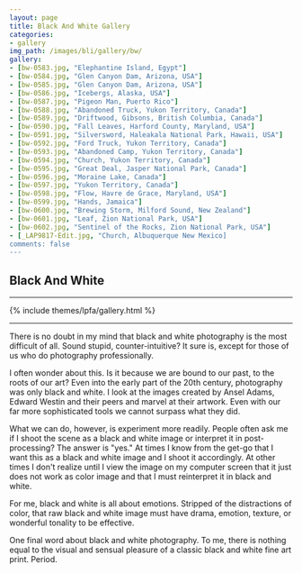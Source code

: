 ```yaml
---
layout: page
title: Black And White Gallery
categories:
- gallery
img_path: /images/bli/gallery/bw/
gallery:
- [bw-0583.jpg, "Elephantine Island, Egypt"]
- [bw-0584.jpg, "Glen Canyon Dam, Arizona, USA"]
- [bw-0585.jpg, "Glen Canyon Dam, Arizona, USA"]
- [bw-0586.jpg, "Icebergs, Alaska, USA"]
- [bw-0587.jpg, "Pigeon Man, Puerto Rico"]
- [bw-0588.jpg, "Abandoned Truck, Yukon Territory, Canada"]
- [bw-0589.jpg, "Driftwood, Gibsons, British Columbia, Canada"]
- [bw-0590.jpg, "Fall Leaves, Harford County, Maryland, USA"]
- [bw-0591.jpg, "Silversword, Haleakala National Park, Hawaii, USA"]
- [bw-0592.jpg, "Ford Truck, Yukon Territory, Canada"]
- [bw-0593.jpg, "Abandoned Camp, Yukon Territory, Canada"]
- [bw-0594.jpg, "Church, Yukon Territory, Canada"]
- [bw-0595.jpg, "Great Deal, Jasper National Park, Canada"]
- [bw-0596.jpg, "Moraine Lake, Canada"]
- [bw-0597.jpg, "Yukon Territory, Canada"]
- [bw-0598.jpg, "Flow, Havre de Grace, Maryland, USA"]
- [bw-0599.jpg, "Hands, Jamaica"]
- [bw-0600.jpg, "Brewing Storm, Milford Sound, New Zealand"]
- [bw-0601.jpg, "Leaf, Zion National Park, USA"]
- [bw-0602.jpg, "Sentinel of the Rocks, Zion National Park, USA"]
- [_LAP9817-Edit.jpg, "Church, Albuquerque New Mexico]
comments: false
---
```


## Black And White

---

{% include themes/lpfa/gallery.html %}

---

There is no doubt in my mind that black and white photography is the most difficult of all. Sound stupid, counter-intuitive? It sure is, except for those of us who do photography professionally. 

I often wonder about this. Is it because we are bound to our past, to the roots of our art? Even into the early part of the 20th century, photography was only black and white. I look at the images created by Ansel Adams, Edward Westin and their peers and marvel at their artwork. Even with our far more sophisticated tools we cannot surpass what they did. 

What we can do, however, is experiment more readily. People often ask me if I shoot the scene as a black and white image or interpret it in post-processing? The answer is "yes." At times I know from the get-go that I want this as a black and white image and I shoot it accordingly. At other times I don't realize until I view the image on my computer screen that it just does not work as  color image and that I must reinterpret it in black and white. 

For me, black and white is all about emotions. Stripped of the distractions of color, that raw black and white image must have drama, emotion, texture, or wonderful tonality to be effective. 

One final word about black and white photography. To me, there is nothing equal to the visual and sensual pleasure of a classic black and white fine art print. Period.
